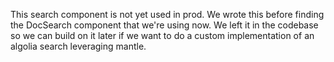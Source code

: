 This search component is not yet used in prod. We wrote this before finding the DocSearch component that we're using now. We left it in the codebase so we can build on it later if we want to do a custom implementation of an algolia search leveraging mantle.
